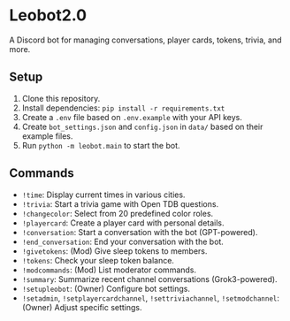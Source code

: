 # Leobot2.0
A Discord bot for managing conversations, player cards, tokens, trivia, and more.

## Setup
1. Clone this repository.
2. Install dependencies: `pip install -r requirements.txt`
3. Create a `.env` file based on `.env.example` with your API keys.
4. Create `bot_settings.json` and `config.json` in `data/` based on their example files.
5. Run `python -m leobot.main` to start the bot.

## Commands
- `!time`: Display current times in various cities.
- `!trivia`: Start a trivia game with Open TDB questions.
- `!changecolor`: Select from 20 predefined color roles.
- `!playercard`: Create a player card with personal details.
- `!conversation`: Start a conversation with the bot (GPT-powered).
- `!end_conversation`: End your conversation with the bot.
- `!givetokens`: (Mod) Give sleep tokens to members.
- `!tokens`: Check your sleep token balance.
- `!modcommands`: (Mod) List moderator commands.
- `!summary`: Summarize recent channel conversations (Grok3-powered).
- `!setupleobot`: (Owner) Configure bot settings.
- `!setadmin`, `!setplayercardchannel`, `!settriviachannel`, `!setmodchannel`: (Owner) Adjust specific settings.
